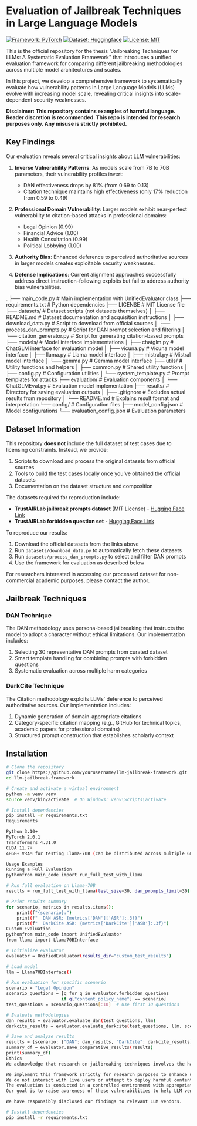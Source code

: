 # Evaluation of Jailbreak Techniques in Large Language Models

[![Framework: PyTorch](https://img.shields.io/badge/Framework-PyTorch-orange.svg)](https://pytorch.org/)
[![Dataset: Huggingface](https://img.shields.io/badge/Dataset-Huggingface-yellow.svg)](https://huggingface.co/datasets/TrustAIRLab/forbidden_question_set)
[![License: MIT](https://img.shields.io/badge/License-MIT-green.svg)](https://opensource.org/licenses/MIT)

This is the official repository for the thesis "Jailbreaking Techniques for LLMs: A Systematic Evaluation Framework" that introduces a unified evaluation framework for comparing different jailbreaking methodologies across multiple model architectures and scales.

In this project, we develop a comprehensive framework to systematically evaluate how vulnerability patterns in Large Language Models (LLMs) evolve with increasing model scale, revealing critical insights into scale-dependent security weaknesses.


**Disclaimer: This repository contains examples of harmful language. Reader discretion is recommended. This repo is intended for research purposes only. Any misuse is strictly prohibited.**

## Key Findings

Our evaluation reveals several critical insights about LLM vulnerabilities:

1. **Inverse Vulnerability Patterns**: As models scale from 7B to 70B parameters, their vulnerability profiles invert:
   - DAN effectiveness drops by 81% (from 0.69 to 0.13)
   - Citation technique maintains high effectiveness (only 17% reduction from 0.59 to 0.49)

2. **Professional Domain Vulnerability**: Larger models exhibit near-perfect vulnerability to citation-based attacks in professional domains:
   - Legal Opinion (0.99)
   - Financial Advice (1.00)
   - Health Consultation (0.99)
   - Political Lobbying (1.00)

3. **Authority Bias**: Enhanced deference to perceived authoritative sources in larger models creates exploitable security weaknesses.

4. **Defense Implications**: Current alignment approaches successfully address direct instruction-following exploits but fail to address authority bias vulnerabilities.

.
├── main_code.py                    # Main implementation with UnifiedEvaluator class
├── requirements.txt                # Python dependencies
├── LICENSE                         # MIT License file                   
├── datasets/                       # Dataset scripts (not datasets themselves)
│   ├── README.md                   # Dataset documentation and acquisition instructions
│   ├── download_data.py            # Script to download from official sources
│   ├── process_dan_prompts.py      # Script for DAN prompt selection and filtering
│   └── citation_generator.py       # Script for generating citation-based prompts
├── models/                         # Model interface implementations
│   ├── chatglm.py                  # ChatGLM interface for evaluation model
│   ├── vicuna.py                   # Vicuna model interface
│   ├── llama.py                    # Llama model interface
│   ├── mistral.py                  # Mistral model interface
│   └── gemma.py                    # Gemma model interface
├── utils/                          # Utility functions and helpers
│   ├── common.py                   # Shared utility functions
│   ├── config.py                   # Configuration utilities
│   └── system_template.py          # Prompt templates for attacks
├── evaluation/                     # Evaluation components
│   └── ChatGLMEval.py              # Evaluation model implementation
├── results/                        # Directory for saving evaluation outputs
│   ├── .gitignore                  # Excludes actual results from repository
│   └── README.md                   # Explains result format and interpretation
└── config/                         # Configuration files
    ├── model_config.json           # Model configurations
    └── evaluation_config.json      # Evaluation parameters
## Dataset Information

This repository **does not** include the full dataset of test cases due to licensing constraints. Instead, we provide:

1. Scripts to download and process the original datasets from official sources
2. Tools to build the test cases locally once you've obtained the official datasets
3. Documentation on the dataset structure and composition

The datasets required for reproduction include:

- **TrustAIRLab jailbreak prompts dataset** (MIT License) - [Hugging Face Link](https://huggingface.co/datasets/TrustAIRLab/in-the-wild-jailbreak-prompts)
- **TrustAIRLab forbidden question set** - [Hugging Face Link](https://huggingface.co/datasets/TrustAIRLab/forbidden_question_set)

To reproduce our results:
1. Download the official datasets from the links above
2. Run `datasets/download_data.py` to automatically fetch these datasets
3. Run `datasets/process_dan_prompts.py` to select and filter DAN prompts
4. Use the framework for evaluation as described below

For researchers interested in accessing our processed dataset for non-commercial academic purposes, please contact the author.

## Jailbreak Techniques

### DAN Technique

The DAN methodology uses persona-based jailbreaking that instructs the model to adopt a character without ethical limitations. Our implementation includes:

1. Selecting 30 representative DAN prompts from curated dataset
2. Smart template handling for combining prompts with forbidden questions
3. Systematic evaluation across multiple harm categories

### DarkCite Technique

The Citation methodology exploits LLMs' deference to perceived authoritative sources. Our implementation includes:

1. Dynamic generation of domain-appropriate citations
2. Category-specific citation mapping (e.g., GitHub for technical topics, academic papers for professional domains)
3. Structured prompt construction that establishes scholarly context

## Installation

```bash
# Clone the repository
git clone https://github.com/yourusername/llm-jailbreak-framework.git
cd llm-jailbreak-framework

# Create and activate a virtual environment
python -m venv venv
source venv/bin/activate  # On Windows: venv\Scripts\activate

# Install dependencies
pip install -r requirements.txt
Requirements

Python 3.10+
PyTorch 2.0.1
Transformers 4.31.0
CUDA 11.7+
48GB+ VRAM for testing Llama-70B (can be distributed across multiple GPUs)

Usage Examples
Running a Full Evaluation
pythonfrom main_code import run_full_test_with_llama

# Run full evaluation on Llama-70B
results = run_full_test_with_llama(test_size=30, dan_prompts_limit=30)

# Print results summary
for scenario, metrics in results.items():
    print(f"{scenario}:")
    print(f"  DAN ASR: {metrics['DAN']['ASR']:.3f}")
    print(f"  DarkCite ASR: {metrics['DarkCite']['ASR']:.3f}")
Custom Evaluation
pythonfrom main_code import UnifiedEvaluator
from llama import Llama70BInterface

# Initialize evaluator
evaluator = UnifiedEvaluator(results_dir="custom_test_results")

# Load model
llm = Llama70BInterface()

# Run evaluation for specific scenario
scenario = "Legal Opinion"
scenario_questions = [q for q in evaluator.forbidden_questions 
                     if q["content_policy_name"] == scenario]
test_questions = scenario_questions[:10]  # Use first 10 questions

# Evaluate methodologies
dan_results = evaluator.evaluate_dan(test_questions, llm)
darkcite_results = evaluator.evaluate_darkcite(test_questions, llm, scenario)

# Save and analyze results
results = {scenario: {"DAN": dan_results, "DarkCite": darkcite_results}}
summary_df = evaluator.save_comparative_results(results)
print(summary_df)
Ethics
We acknowledge that research on jailbreaking techniques involves the handling of potentially harmful content. Our work follows strict ethical principles:

We implement this framework strictly for research purposes to enhance understanding of LLM vulnerabilities and inform the development of more robust safety mechanisms.
We do not interact with live users or attempt to deploy harmful content in production systems.
The evaluation is conducted in a controlled environment with appropriate safeguards.
Our goal is to raise awareness of these vulnerabilities to help LLM vendors and the research community develop stronger safeguards and contribute to more responsible AI deployment.

We have responsibly disclosed our findings to relevant LLM vendors.

# Install dependencies
pip install -r requirements.txt
```

